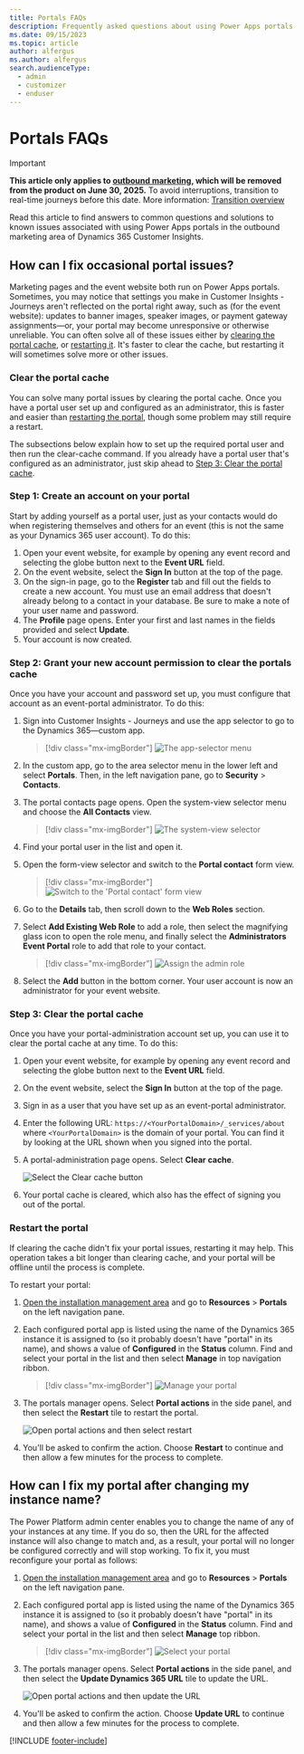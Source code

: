 ```yaml
---
title: Portals FAQs
description: Frequently asked questions about using Power Apps portals in the outbound marketing area of Dynamics 365 Customer Insights.
ms.date: 09/15/2023
ms.topic: article
author: alfergus
ms.author: alfergus
search.audienceType: 
  - admin
  - customizer
  - enduser
---
```


# Portals FAQs

> [!IMPORTANT]
> **This article only applies to [outbound marketing](user-guide.md), which will be removed from the product on June 30, 2025.** To avoid interruptions, transition to real-time journeys before this date. More information: [Transition overview](transition-overview.md)

Read this article to find answers to common questions and solutions to known issues associated with using Power Apps portals in the outbound marketing area of Dynamics 365 Customer Insights.

## How can I fix occasional portal issues?

Marketing pages and the event website both run on Power Apps portals. Sometimes, you may notice that settings you make in Customer Insights - Journeys aren't reflected on the portal right away, such as (for the event website): updates to banner images, speaker images, or payment gateway assignments&mdash;or, your portal may become unresponsive or otherwise unreliable. You can often solve all of these issues either by [clearing the portal cache](portals-faqs.md#clear-the-portal-cache), or [restarting it](#restart-the-portal). It's faster to clear the cache, but restarting it will sometimes solve more or other issues.
          
### Clear the portal cache
        
You can solve many portal issues by clearing the portal cache. Once you have a portal user set up and configured as an administrator, this is faster and easier than [restarting the portal](#restart-the-portal), though some problem may still require a restart.
          
The subsections below explain how to set up the required portal user and then run the clear-cache command. If you already have a portal user that's configured as an administrator, just skip ahead to [Step 3: Clear the portal cache](#step-3-clear-the-portal-cache).
          
### Step 1: Create an account on your portal

Start by adding yourself as a portal user, just as your contacts would do when registering themselves and others for an event (this is not the same as your Dynamics 365 user account). To do this:
          
1. Open your event website, for example by opening any event record and selecting the globe button next to the **Event URL** field.
1. On the event website, select the **Sign In** button at the top of the page.
1. On the sign-in page, go to the **Register** tab and fill out the fields to create a new account. You must use an email address that doesn&#39;t already belong to a contact in your database. Be sure to make a note of your user name and password.
1. The **Profile** page opens. Enter your first and last names in the fields provided and select **Update**.
1. Your account is now created.
          
### Step 2: Grant your new account permission to clear the portals cache

Once you have your account and password set up, you must configure that account as an event-portal administrator. To do this:
          
1. Sign into Customer Insights - Journeys and use the app selector to go to the Dynamics 365&mdash;custom app.
          
    > [!div class="mx-imgBorder"]
    > ![The app-selector menu](./media/nav-apps-custom.png)
          
1. In the custom app, go to the area selector menu in the lower left and select **Portals**. Then, in the left navigation pane, go to **Security** > **Contacts**.
1. The portal contacts page opens. Open the system-view selector menu and choose the **All Contacts** view.
          
    > [!div class="mx-imgBorder"]
    > ![The system-view selector](./media/faq-portal-system-views2.png)
          
1. Find your portal user in the list and open it.
1. Open the form-view selector and switch to the **Portal contact** form view.
          
    > [!div class="mx-imgBorder"]
    > ![Switch to the 'Portal contact' form view](./media/faq-portal-form-view2.png)
          
1. Go to the **Details** tab, then scroll down to the **Web Roles** section.
1. Select **Add Existing Web Role** to add a role, then select the magnifying glass icon to open the role menu, and finally select the **Administrators Event Portal** role to add that role to your contact.
          
    > [!div class="mx-imgBorder"]
    > ![Assign the admin role](./media/faq-portal-admin2.png)
          
1. Select the **Add** button in the bottom corner. Your user account is now an administrator for your event website.
          
### Step 3: Clear the portal cache

Once you have your portal-administration account set up, you can use it to clear the portal cache at any time. To do this:
          
1. Open your event website, for example by opening any event record and selecting the globe button next to the **Event URL** field.
1. On the event website, select the **Sign In** button at the top of the page.
1. Sign in as a user that you have set up as an event-portal administrator.
1. Enter the following URL: `https://<YourPortalDomain>/_services/about` where `<YourPortalDomain>` is the domain of your portal. You can find it by looking at the URL shown when you signed into the portal.
1. A portal-administration page opens. Select **Clear cache**.
          
    ![Select the Clear cache button](media/faq-portal-clear-cache.png "Select the Clear cache button")
          
1. Your portal cache is cleared, which also has the effect of signing you out of the portal.
          
### Restart the portal

If clearing the cache didn't fix your portal issues, restarting it may help. This operation takes a bit longer than clearing cache, and your portal will be offline until the process is complete.
          
To restart your portal:
          
1. [Open the installation management area](uninstall.md) and go to **Resources** > **Portals** on the left navigation pane.
1. Each configured portal app is listed using the name of the Dynamics 365 instance it is assigned to (so it probably doesn't have "portal" in its name), and shows a value of **Configured** in the **Status** column. Find and select your portal in the list and then select **Manage** in top navigation ribbon.  
          
    > [!div class="mx-imgBorder"]
    > ![Manage your portal](media/faq-portal-manage4.png)
          
1. The portals manager opens. Select **Portal actions** in the side panel, and then select the **Restart** tile to restart the portal. 
          
    ![Open portal actions and then select restart](media/faq-portal-manage2.png "Open portal actions and then select restart")
          
1. You'll be asked to confirm the action. Choose **Restart** to continue and then allow a few minutes for the process to complete.
          
## How can I fix my portal after changing my instance name?

The Power Platform admin center enables you to change the  name of any of your instances at any time. If you do so, then the URL for the affected instance will also change to match and, as a result, your portal will no longer be configured correctly and will stop working. To fix it, you must reconfigure your portal as follows:
          
1. [Open the installation management area](uninstall.md) and go to **Resources** > **Portals** on the left navigation pane.
1. Each configured portal app is listed using the name of the Dynamics 365 instance it is assigned to (so it probably doesn't have "portal" in its name), and shows a value of **Configured** in the **Status** column. Find and select your portal in the list and then select **Manage** top ribbon.  
          
    > [!div class="mx-imgBorder"]
    > ![Select your portal](media/faq-portal-manage4.png)
          
1. The portals manager opens. Select **Portal actions** in the side panel, and then select the **Update Dynamics 365 URL** tile to update the URL.  
          
    ![Open portal actions and then update the URL](media/faq-portal-manage3.png "Open portal actions and then update the URL")
          
1. You'll be asked to confirm the action. Choose **Update URL** to continue and then allow a few minutes for the process to complete.

[!INCLUDE [footer-include](./includes/footer-banner.md)]